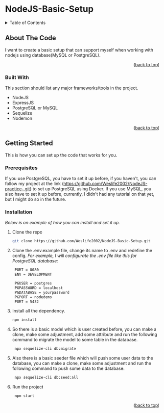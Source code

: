 # NodeJS-Basic-Setup

<!-- TABLE OF CONTENTS -->
<details>
  <summary>Table of Contents</summary>
  <ol>
    <li>
      <a href="#about-the-test">About The Code</a>
      <ul>
        <li><a href="#built-with">Built With</a></li>
      </ul>
    </li>
    <li>
      <a href="#getting-started">Getting Started</a>
      <ul>
        <li><a href="#prerequisites">Prerequisites</a></li>
        <li><a href="#installation">Installation</a></li>
      </ul>
    </li>
  </ol>
</details>

<!-- ABOUT THE CODE -->
## About The Code

I want to create a basic setup that can support myself when working with nodejs using database(MySQL or PostgreSQL).

<p align="right">(<a href="#top">back to top</a>)</p>

### Built With

This section should list any major frameworks/tools in the project.

* NodeJS
* ExpressJS 
* PostgreSQL or MySQL
* Sequelize
* Nodemon

<p align="right">(<a href="#top">back to top</a>)</p>

<!-- GETTING STARTED -->
## Getting Started

This is how you can set up the code that works for you.

### Prerequisites

If you use PostgreSQL, you have to set it up before, if you haven't, you can follow my project at the link (https://github.com/Weslife2002/NodeJS-practice-.git) to set up PostgreSQL using Docker.
If you use MySQL, you also have to set it up before, currently, I didn't had any tutorial on that yet, but I might do so in the future.

### Installation

_Below is an example of how you can install and set it up._

1. Clone the repo
   ```sh
   git clone https://github.com/Weslife2002/NodeJS-Basic-Setup.git
   ```
2. Clone the .env.example file, change its name to .env and redefine the config.
_For example, I will configurate the .env file like this for PostgreSQL database:_ 

   ```sh
    PORT = 8080
    ENV = DEVELOPMENT

    PGUSER = postgres
    PGPASSWORD = localhost
    PGDATABASE = yourpassword
    PGPORT = nodedemo
    PORT = 5432
   ```

3. Install all the dependency.
   ```sh
   npm install
   ```

4. So there is a basic model which is user created before, you can make a clone, make some adjustment, add some attribute and run the following command to migrate the model to some table in the database.
   ```sh
    npx sequelize-cli db:migrate
   ```
5. Also there is a basic seeder file which will push some user data to the database, you can make a clone, make some adjustment and run the following command to push some data to the database.
   ```sh
    npx sequelize-cli db:seed:all
   ```

6. Run the project
   ```sh
    npm start
   ```

<p align="right">(<a href="#top">back to top</a>)</p>